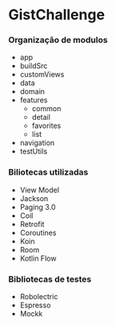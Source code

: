 # GistChallenge


### Organização de modulos

- app
- buildSrc
- customViews
- data
- domain
- features
  - common
  - detail
  - favorites
  - list
- navigation
- testUtils

### Biliotecas utilizadas

- View Model
- Jackson
- Paging 3.0
- Coil
- Retrofit
- Coroutines
- Koin
- Room
- Kotlin Flow

### Bibliotecas de testes

- Robolectric
- Espresso
- Mockk
